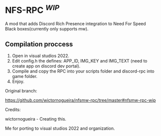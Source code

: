 # NFS-RPC <sup>*WIP*</sup>

A mod that adds Discord Rich Presence integration to Need For Speed Black boxes(currently only supports mw).

## Compilation proccess

1. Open in visual studios 2022.
2. Edit config.h the defines: APP_ID, IMG_KEY and IMG_TEXT (need to create app on discord dev portal).
3. Compile and copy the RPC into your scripts folder and discord-rpc into game folder.
4. Enjoy.

Original branch:

https://github.com/wictornogueira/nfsmw-rpc/tree/master#nfsmw-rpc-wip

Credits:

wictornogueira - Creating this.

Me for porting to visual studios 2022 and organization.


